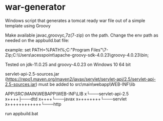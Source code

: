 # war-generator
Windows script that generates a tomcat ready war file out of a simple template using Groovy


Make available javac,groovyc,7z(7-zip) on the path.
Change the env path as needed on the appbuild.bat file:

example:
set PATH=%PATH%;C:\"Program Files"\7-Zip;C:\Users\acesspoint\apache-groovy-sdk-4.0.23\groovy-4.0.23\bin;

Tested on jdk-11.0.25 and groovy-4.0.23 on Windows 10 64 bit

servlet-api-2.5-sources.jar (https://repo1.maven.org/maven2/javax/servlet/servlet-api/2.5/servlet-api-2.5-sources.jar) must be added to src\main\webapp\WEB-INF\lib

APP\SRC\MAIN\WEBAPP\WEB-INF\LIB
x└───servlet-api-2.5
x++++├───dtd
x++++└───javax
x++++++++└───servlet
x++++++++++++└───http

run appbuild.bat